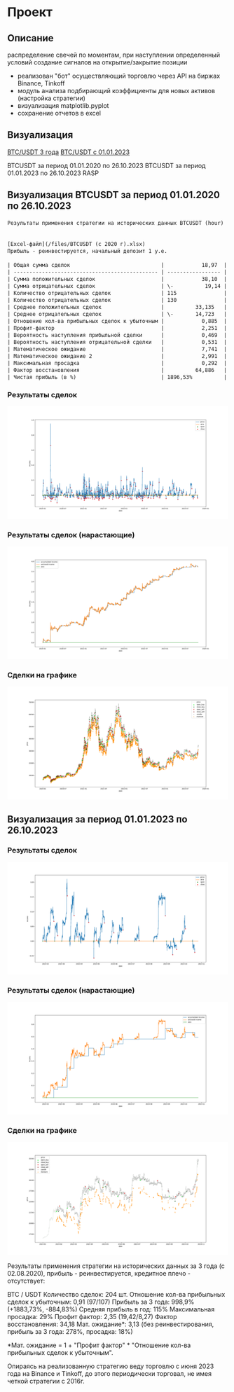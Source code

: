 # Проект

## Описание

  распределение свечей по моментам, при наступлении определенный условий
  создание сигналов на открытие/закрытие позиции

  - реализован "бот" осуществляющий торговлю через API на биржах Binance, Tinkoff
  - модуль анализа подбирающий коэффициенты для новых активов (настройка стратегии)
  - визуализация matplotlib.pyplot
  - сохранение отчетов в excel

## Визуализация
<a href="#Визуализация-за-период-01.01.2020-по-26.10.2023">BTC/USDT 3 года</a>
<a href="#Визуализация за период 01.01.2023 по 26.10.2023">BTC/USDT с 01.01.2023</a>

  BTCUSDT за период 01.01.2020 по 26.10.2023
  BTCUSDT за период 01.01.2023 по 26.10.2023
  RASP

## Визуализация BTCUSDT за период 01.01.2020 по 26.10.2023
    Результаты применения стратегии на исторических данных BTCUSDT (hour)


    [Excel-файл](/files/BTCUSDT (с 2020 г).xlsx)
    Прибыль - реинвестируется, начальный депозит 1 у.е.

    | Общая сумма сделок                             |            18,97  |
    | ---------------------------------------------- | ----------------- |
    | Сумма положительных сделок                     |            38,10  |
    | Сумма отрицательных сделок                     | \-          19,14 |
    | Количество отрицательных сделок                | 115               |
    | Количество отрицательных сделок                | 130               |
    | Среднее положительных сделок                   |          33,135   |
    | Среднее отрицательных сделок                   | \-       14,723   |
    | Отношение кол-ва прибыльных сделок к убыточным |            0,885  |
    | Профит-фактор                                  |            2,251  |
    | Вероятность наступления прибыльной сделки      |            0,469  |
    | Вероятность наступления отрицательной сделки   |            0,531  |
    | Математическое ожидание                        |            7,741  |
    | Математическое ожидание 2                      |            2,991  |
    | Максимальная просадка                          |            0,292  |
    | Фактор восстановления                          |          64,886   |
    | Чистая прибыль (в %)                           | 1896,53%          |

### Результаты сделок
  ![plot](/plots/Figure_1.png)
### Результаты сделок (нарастающие)
  ![plot](/plots/Figure_2.png)
### Сделки на графике
  ![plot](/plots/Figure_3.png)

## Визуализация за период 01.01.2023 по 26.10.2023

### Результаты сделок
  ![plot](/plots/Figure_1_2.png)
### Результаты сделок (нарастающие)
  ![plot](/plots/Figure_2_2.png)
### Сделки на графике
  ![plot](/plots/Figure_3_2.png)


  Результаты применения стратегии на исторических данных за 3 года (с 02.08.2020), прибыль - реинвестируется, кредитное плечо - отсутствует:

  BTC / USDT
  Количество сделок: 204 шт.
  Отношение кол-ва прибыльных сделок к убыточным: 0,91 (97/107)
  Прибыль за 3 года: 998,9% (+1883,73%, -884,83%)
  Средняя прибыль в год: 115%
  Максимальная просадка: 29%
  Профит фактор: 2,35 (19,42/8,27)
  Фактор восстановления: 34,18
  Мат. ожидание*: 3,13
  (без реинвестирования, прибыль за 3 года: 278%, просадка: 18%)

  *Мат. ожидание = 1 + "Профит фактор" * "Отношение кол-ва прибыльных сделок к убыточным".

Опираясь на реализованную стратегию веду торговлю с июня 2023 года на Binance и Tinkoff, до этого периодически торговал, не имея четкой стратегии с 2016г.
